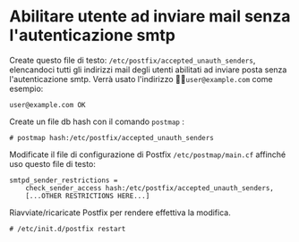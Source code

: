 # Abilitare utente ad inviare mail senza l'autenticazione smtp

Create questo file di testo: `/etc/postfix/accepted_unauth_senders`, elencandoci tutti gli indirizzi mail degli utenti abilitati ad inviare posta senza l'autenticazione smtp. Verrà usato l'indirizzo `user@example.com` come esempio:

```
user@example.com OK
```

Create un file db hash con il comando `postmap` :

```
# postmap hash:/etc/postfix/accepted_unauth_senders
```

Modificate il file di configurazione di Postfix `/etc/postmap/main.cf` affinché uso questo file di testo:

```
smtpd_sender_restrictions =
    check_sender_access hash:/etc/postfix/accepted_unauth_senders,
    [...OTHER RESTRICTIONS HERE...]
```

Riavviate/ricaricate Postfix per rendere effettiva la modifica.


```
# /etc/init.d/postfix restart
```
